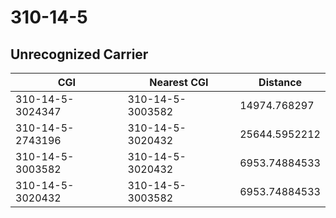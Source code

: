 # 310-14-5
## Unrecognized Carrier


| CGI | Nearest CGI | Distance |
|-----|-------------|----------|
| 310-14-5-3024347 | 310-14-5-3003582 | 14974.768297 |
| 310-14-5-2743196 | 310-14-5-3020432 | 25644.5952212 |
| 310-14-5-3003582 | 310-14-5-3020432 | 6953.74884533 |
| 310-14-5-3020432 | 310-14-5-3003582 | 6953.74884533 |
